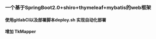 ### 一个基于SpringBoot2.0+shiro+thymeleaf+mybatis的web框架

#### 使用gitlabCI以及部署脚本deploy.sh 实现自动化部署

#### 增加 TkMapper